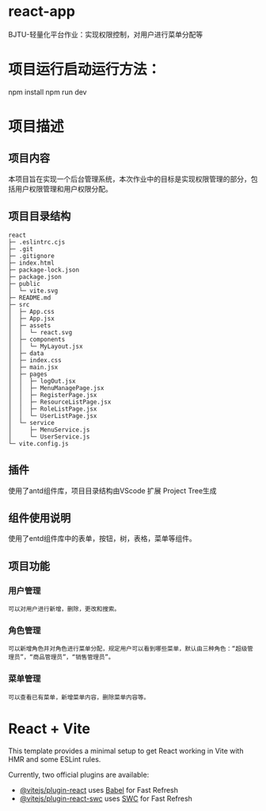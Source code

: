 # react-app
BJTU-轻量化平台作业：实现权限控制，对用户进行菜单分配等

# 项目运行启动运行方法：
npm install
npm run dev

# 项目描述
## 项目内容
本项目旨在实现一个后台管理系统，本次作业中的目标是实现权限管理的部分，包括用户权限管理和用户权限分配。
## 项目目录结构
```
react
├─ .eslintrc.cjs
├─ .git
├─ .gitignore
├─ index.html
├─ package-lock.json
├─ package.json
├─ public
│  └─ vite.svg
├─ README.md
├─ src
│  ├─ App.css
│  ├─ App.jsx
│  ├─ assets
│  │  └─ react.svg
│  ├─ components
│  │  └─ MyLayout.jsx
│  ├─ data
│  ├─ index.css
│  ├─ main.jsx
│  ├─ pages
│  │  ├─ logOut.jsx
│  │  ├─ MenuManagePage.jsx
│  │  ├─ RegisterPage.jsx
│  │  ├─ ResourceListPage.jsx
│  │  ├─ RoleListPage.jsx
│  │  └─ UserListPage.jsx
│  └─ service
│     ├─ MenuService.js
│     └─ UserService.js
└─ vite.config.js
```
## 插件
使用了antd组件库，项目目录结构由VScode 扩展 Project Tree生成

## 组件使用说明
使用了entd组件库中的表单，按钮，树，表格，菜单等组件。
## 项目功能
### 用户管理
```
可以对用户进行新增，删除，更改和搜索。
```
### 角色管理
```
可以新增角色并对角色进行菜单分配，规定用户可以看到哪些菜单，默认由三种角色：“超级管理员”，“商品管理员”，“销售管理员”。
```
### 菜单管理
```
可以查看已有菜单，新增菜单内容，删除菜单内容等。
```
# React + Vite

This template provides a minimal setup to get React working in Vite with HMR and some ESLint rules.

Currently, two official plugins are available:

- [@vitejs/plugin-react](https://github.com/vitejs/vite-plugin-react/blob/main/packages/plugin-react/README.md) uses [Babel](https://babeljs.io/) for Fast Refresh
- [@vitejs/plugin-react-swc](https://github.com/vitejs/vite-plugin-react-swc) uses [SWC](https://swc.rs/) for Fast Refresh
